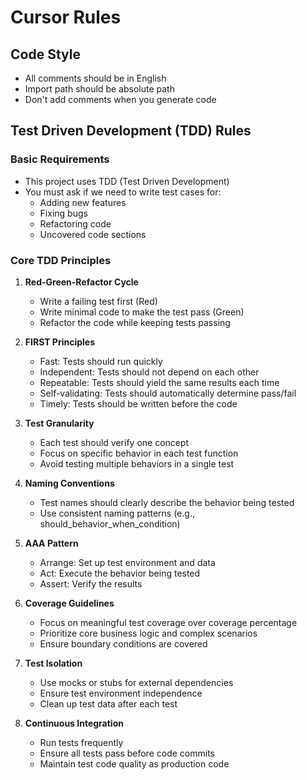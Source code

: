 # Cursor Rules

## Code Style

- All comments should be in English
- Import path should be absolute path
- Don't add comments when you generate code

## Test Driven Development (TDD) Rules

### Basic Requirements

- This project uses TDD (Test Driven Development)
- You must ask if we need to write test cases for:
  - Adding new features
  - Fixing bugs
  - Refactoring code
  - Uncovered code sections

### Core TDD Principles

1. **Red-Green-Refactor Cycle**

   - Write a failing test first (Red)
   - Write minimal code to make the test pass (Green)
   - Refactor the code while keeping tests passing

2. **FIRST Principles**

   - Fast: Tests should run quickly
   - Independent: Tests should not depend on each other
   - Repeatable: Tests should yield the same results each time
   - Self-validating: Tests should automatically determine pass/fail
   - Timely: Tests should be written before the code

3. **Test Granularity**

   - Each test should verify one concept
   - Focus on specific behavior in each test function
   - Avoid testing multiple behaviors in a single test

4. **Naming Conventions**

   - Test names should clearly describe the behavior being tested
   - Use consistent naming patterns (e.g., should_behavior_when_condition)

5. **AAA Pattern**

   - Arrange: Set up test environment and data
   - Act: Execute the behavior being tested
   - Assert: Verify the results

6. **Coverage Guidelines**

   - Focus on meaningful test coverage over coverage percentage
   - Prioritize core business logic and complex scenarios
   - Ensure boundary conditions are covered

7. **Test Isolation**

   - Use mocks or stubs for external dependencies
   - Ensure test environment independence
   - Clean up test data after each test

8. **Continuous Integration**
   - Run tests frequently
   - Ensure all tests pass before code commits
   - Maintain test code quality as production code
